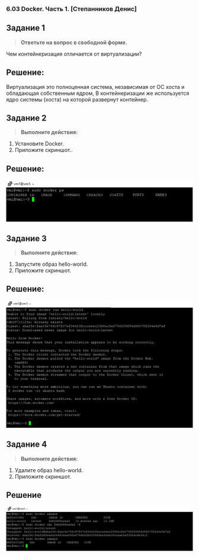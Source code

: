 ### 6.03 Docker. Часть 1. [Степанников Денис]
## Задание 1
>**Ответьте на вопрос в свободной форме.**

Чем контейнеризация отличается от виртуализации?

## Решение:
Виртуализация это полноценная система, независимая от ОС хоста и обладающая собственным ядром, 
В контейнеризации же используется ядро системы (хоста) на которой развернут контейнер.


## Задание 2
>**Выполните действия:**

1. Установите Docker.
2. Приложите скриншот..


## Решение:
![6.03 Task #2](screenshots/6.03.2.png)


## Задание 3
>**Выполните действия:**
1. Запустите образ hello-world.
2. Приложите скриншот.

## Решение:
![6.03 Task #3](screenshots/6.03.3.png)


## Задание 4
>**Выполните действия:**
1. Удалите образ hello-world.
2. Приложите скриншот.


## Решение
![6.03 Task #4](screenshots/6.03.4.png)

